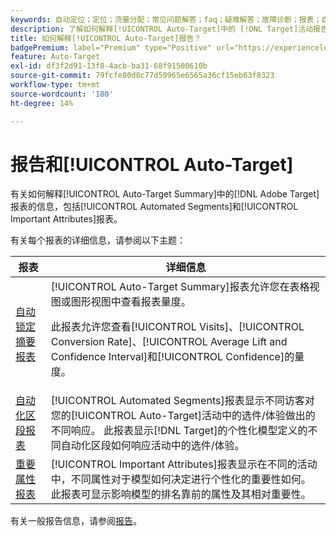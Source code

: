 ```yaml
---
keywords: 自动定位；定位；流量分配；常见问题解答；faq；疑难解答；故障诊断；报表；自动定位摘要报表；摘要报表；自动化区段；重要属性
description: 了解如何解释[!UICONTROL Auto-Target]中的 [!DNL Target]活动报告。
title: 如何解释[!UICONTROL Auto-Target]报告？
badgePremium: label="Premium" type="Positive" url="https://experienceleague.adobe.com/docs/target/using/introduction/intro.html?lang=en#premium newtab=true" tooltip="查看Target Premium中包含的内容。"
feature: Auto-Target
exl-id: df3f2d91-13f8-4acb-ba31-68f91500610b
source-git-commit: 79fcfe80d8c77d59965e6565a36cf15eb63f8323
workflow-type: tm+mt
source-wordcount: '180'
ht-degree: 14%

---
```


# 报告和[!UICONTROL Auto-Target]

有关如何解释[!UICONTROL Auto-Target Summary]中的[!DNL Adobe Target]报表的信息，包括[!UICONTROL Automated Segments]和[!UICONTROL Important Attributes]报表。

有关每个报表的详细信息，请参阅以下主题：

| 报表 | 详细信息 |
| --- | --- |
| [自动锁定摘要报表](/help/main/c-reports/personalization-reports/auto-target-summary-report.md) | [!UICONTROL Auto-Target Summary]报表允许您在表格视图或图形视图中查看报表量度。<P>此报表允许您查看[!UICONTROL Visits]、[!UICONTROL Conversion Rate]、[!UICONTROL Average Lift and Confidence Interval]和[!UICONTROL Confidence]的量度。 |
| [自动化区段报表](/help/main/c-reports/c-personalization-insights-reports/automated-segments-report.md) | [!UICONTROL Automated Segments]报表显示不同访客对您的[!UICONTROL Auto-Target]活动中的选件/体验做出的不同响应。 此报表显示[!DNL Target]的个性化模型定义的不同自动化区段如何响应活动中的选件/体验。 |
| [重要属性报表](/help/main/c-reports/c-personalization-insights-reports/important-attributes-report.md) | [!UICONTROL Important Attributes]报表显示在不同的活动中，不同属性对于模型如何决定进行个性化的重要性如何。 此报表可显示影响模型的排名靠前的属性及其相对重要性。 |

有关一般报告信息，请参阅[报告](/help/main/c-reports/reports.md)。
